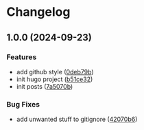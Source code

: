 # Changelog

## 1.0.0 (2024-09-23)


### Features

* add github style ([0deb79b](https://github.com/sanriodev/blog.blvckleg.dev/commit/0deb79bfe7a05ee39631fc2272ae3796e1e6269c))
* init hugo project ([b51ce32](https://github.com/sanriodev/blog.blvckleg.dev/commit/b51ce32403a2533a422c3abf177165dc2a43476d))
* init posts ([7a5070b](https://github.com/sanriodev/blog.blvckleg.dev/commit/7a5070b6d176d789494766a23de45f3852763245))


### Bug Fixes

* add unwanted stuff to gitignore ([42070b6](https://github.com/sanriodev/blog.blvckleg.dev/commit/42070b6139842cd9a190e25b7b5e59595e3b1bc3))
